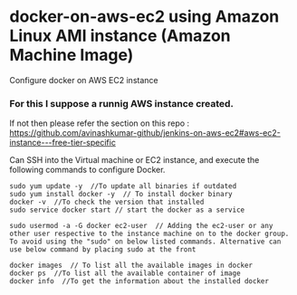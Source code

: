 # docker-on-aws-ec2 using Amazon Linux AMI instance (Amazon Machine Image)
Configure docker on AWS EC2 instance

### For this I suppose a runnig AWS instance created. 
If not then please refer the section on this repo : https://github.com/avinashkumar-github/jenkins-on-aws-ec2#aws-ec2-instance---free-tier-specific

Can SSH into the Virtual machine or EC2 instance, and execute the following commands to configure Docker.
```
sudo yum update -y  //To update all binaries if outdated
sudo yum install docker -y  // To install docker binary
docker -v  //To check the version that installed
sudo service docker start // start the docker as a service

sudo usermod -a -G docker ec2-user  // Adding the ec2-user or any other user respective to the instance machine on to the docker group. To avoid using the "sudo" on below listed commands. Alternative can use below command by placing sudo at the front

docker images  // To list all the available images in docker
docker ps  //To list all the available container of image
docker info  //To get the information about the installed docker

```
